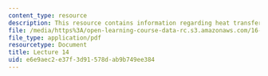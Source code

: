 ```yaml
---
content_type: resource
description: This resource contains information regarding heat transfer and cooling.
file: /media/https%3A/open-learning-course-data-rc.s3.amazonaws.com/16-50-introduction-to-propulsion-systems-spring-2012/e6e9aec2e37f3d91578dab9b749ee384_MIT16_50S12_lec14.pdf
file_type: application/pdf
resourcetype: Document
title: Lecture 14
uid: e6e9aec2-e37f-3d91-578d-ab9b749ee384
---
```

